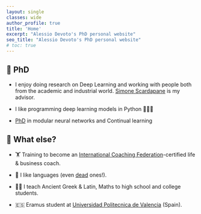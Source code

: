 ```yaml
---
layout: single
classes: wide
author_profile: true
title: 'Home'
excerpt: "Alessio Devoto's PhD personal website"
seo_title: "Alessio Devoto's PhD personal website"
# toc: true
---
```



## 🔬 PhD

- I enjoy doing research on Deep Learning and working with people both from the academic and industrial world. [Simone Scardapane](https://www.sscardapane.it) is my advisor.

- I like programming deep learning models in Python 🧑‍💻🐍

- [PhD](https://phd.uniroma1.it/web/ALESSIO-DEVOTO_nP1701081_IT.aspx) in modular neural networks and Continual learning

## 🤔 What else?

- 🏋 Training to become an [International Coaching Federation](https://coachingfederation.org)-certified life & business coach. 

- 💬 I like languages (even [dead](https://www.sssscomic.com/comicpages/196.jpg) ones!).

- 👨‍🏫️ I teach Ancient Greek & Latin, Maths to high school and college students.

- 🇪🇸 Eramus student at [Universidad Politecnica de Valencia](http://www.upv.es/es) (Spain).




